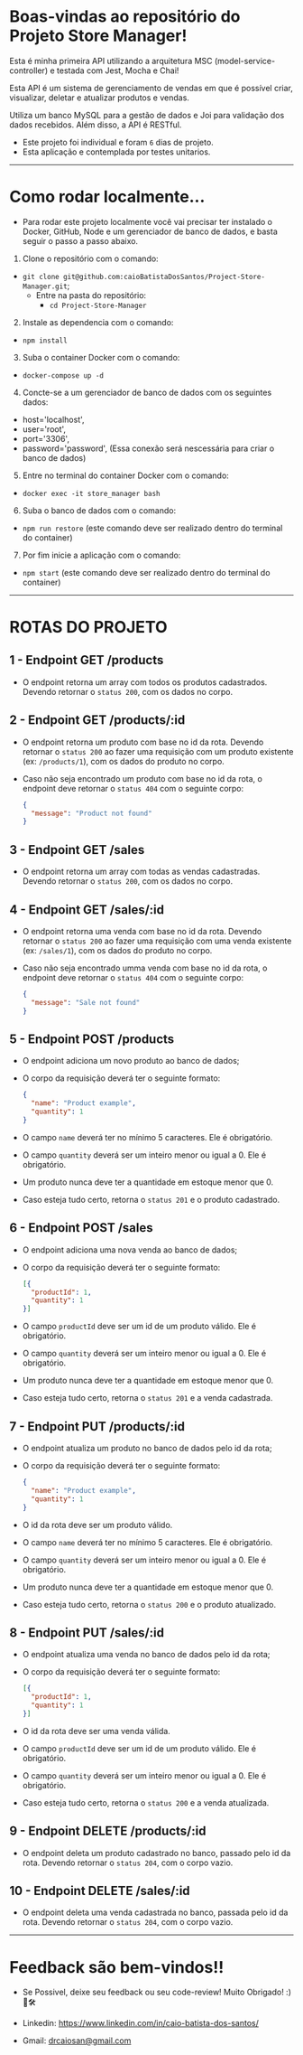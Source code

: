 # Boas-vindas ao repositório do Projeto Store Manager!

Esta é minha primeira API utilizando a arquitetura MSC (model-service-controller) e testada com Jest, Mocha e Chai!

Esta API é um sistema de gerenciamento de vendas em que é possível criar, visualizar, deletar e atualizar produtos e vendas.

Utiliza um banco MySQL para a gestão de dados e Joi para validação dos dados recebidos. Além disso, a API é RESTful.

- Este projeto foi individual e foram `6` dias de projeto.
- Esta aplicação e contemplada por testes unitarios.

---

# Como rodar localmente...

- Para rodar este projeto localmente você vai precisar ter instalado o Docker, GitHub, Node e um gerenciador de banco de dados, e basta seguir o passo a passo abaixo.
1. Clone o repositório com o comando:
  - `git clone git@github.com:caioBatistaDosSantos/Project-Store-Manager.git`;
    - Entre na pasta do repositório:
      - `cd Project-Store-Manager`
2. Instale as dependencia com o comando:
  - `npm install`
3. Suba o container Docker com o comando:
  - `docker-compose up -d`
4. Concte-se a um gerenciador de banco de dados com os seguintes dados:
  - host='localhost',
  - user='root',
  - port='3306',
  - password='password',
  (Essa conexão será nescessária para criar o banco de dados)
5. Entre no terminal do container Docker com o comando:
  - `docker exec -it store_manager bash`
6. Suba o banco de dados com o comando:
  - `npm run restore` (este comando deve ser realizado dentro do terminal do container)
7. Por fim inicie a aplicação com o comando:
  - `npm start` (este comando deve ser realizado dentro do terminal do container)

---

# ROTAS DO PROJETO

## 1 - Endpoint GET /products

- O endpoint retorna um array com todos os produtos cadastrados. Devendo retornar o `status 200`, com os dados no corpo.

## 2 - Endpoint GET /products/:id

- O endpoint retorna um produto com base no id da rota. Devendo retornar o `status 200` ao fazer uma requisição com um produto existente (ex: `/products/1`), com os dados do produto no corpo.

- Caso não seja encontrado um produto com base no id da rota, o endpoint deve retornar o `status 404` com o seguinte corpo:

  ```json
  {
    "message": "Product not found"
  }
  ```

## 3 - Endpoint GET /sales

- O endpoint retorna um array com todas as vendas cadastradas. Devendo retornar o `status 200`, com os dados no corpo.

## 4 - Endpoint GET /sales/:id

- O endpoint retorna uma venda com base no id da rota. Devendo retornar o `status 200` ao fazer uma requisição com uma venda existente (ex: `/sales/1`), com os dados do produto no corpo.

- Caso não seja encontrado umma venda com base no id da rota, o endpoint deve retornar o `status 404` com o seguinte corpo:

  ```json
  {
    "message": "Sale not found"
  }
  ```

## 5 - Endpoint POST /products

- O endpoint adiciona um novo produto ao banco de dados;

- O corpo da requisição deverá ter o seguinte formato:

  ```json
  {
    "name": "Product example",
    "quantity": 1
  }
  ```

- O campo `name` deverá ter no mínimo 5 caracteres. Ele é obrigatório.
- O campo `quantity` deverá ser um inteiro menor ou igual a 0. Ele é obrigatório.
- Um produto nunca deve ter a quantidade em estoque menor que 0.


- Caso esteja tudo certo, retorna o `status 201`  e o produto cadastrado.

## 6 - Endpoint POST /sales

- O endpoint adiciona uma nova venda ao banco de dados;

- O corpo da requisição deverá ter o seguinte formato:

  ```json
  [{
    "productId": 1,
    "quantity": 1
  }]
  ```

- O campo `productId` deve ser um id de um produto válido. Ele é obrigatório.
- O campo `quantity` deverá ser um inteiro menor ou igual a 0. Ele é obrigatório.
- Um produto nunca deve ter a quantidade em estoque menor que 0.


- Caso esteja tudo certo, retorna o `status 201`  e a venda cadastrada.

## 7 - Endpoint PUT /products/:id

- O endpoint atualiza um produto no banco de dados pelo id da rota;

- O corpo da requisição deverá ter o seguinte formato:

  ```json
  {
    "name": "Product example",
    "quantity": 1
  }
  ```

- O id da rota deve ser um produto válido.
- O campo `name` deverá ter no mínimo 5 caracteres. Ele é obrigatório.
- O campo `quantity` deverá ser um inteiro menor ou igual a 0. Ele é obrigatório.
- Um produto nunca deve ter a quantidade em estoque menor que 0.


- Caso esteja tudo certo, retorna o `status 200`  e o produto atualizado.

## 8 - Endpoint PUT /sales/:id

- O endpoint atualiza uma venda no banco de dados pelo id da rota;

- O corpo da requisição deverá ter o seguinte formato:

  ```json
  [{
    "productId": 1,
    "quantity": 1
  }]
  ```

- O id da rota deve ser uma venda válida.
- O campo `productId` deve ser um id de um produto válido. Ele é obrigatório.
- O campo `quantity` deverá ser um inteiro menor ou igual a 0. Ele é obrigatório.


- Caso esteja tudo certo, retorna o `status 200`  e a venda atualizada.

## 9 - Endpoint DELETE /products/:id

- O endpoint deleta um produto cadastrado no banco, passado pelo id da rota. Devendo retornar o `status 204`, com o corpo vazio.

## 10 - Endpoint DELETE /sales/:id

- O endpoint deleta uma venda cadastrada no banco, passada pelo id da rota. Devendo retornar o `status 204`, com o corpo vazio.

---

# Feedback são bem-vindos!!

- Se Possivel, deixe seu feedback ou seu code-review! Muito Obrigado! :)🤝🛠

- Linkedin: https://www.linkedin.com/in/caio-batista-dos-santos/
- Gmail: drcaiosan@gmail.com